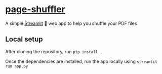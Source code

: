 # [page-shuffler](https://page-shuffler.streamlit.app/)

A simple [Streamlit](https://streamlit.io/) 🎈 web app to help you shuffle your PDF files




## Local setup

After cloning the repository, run `pip install .`

Once the dependencies are installed, run the app locally using `streamlit run app.py`

